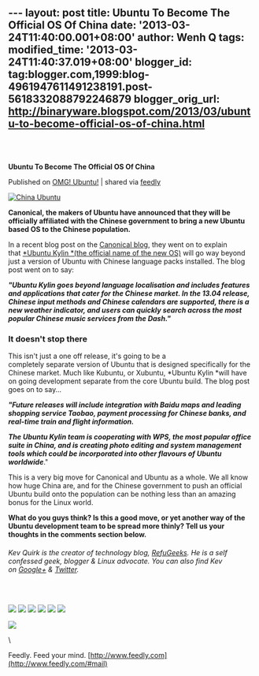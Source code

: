 --- layout: post title: Ubuntu To Become The Official OS Of China date:
'2013-03-24T11:40:00.001+08:00' author: Wenh Q tags: modified\_time:
'2013-03-24T11:40:37.019+08:00' blogger\_id:
tag:blogger.com,1999:blog-4961947611491238191.post-5618332088792246879
blogger\_orig\_url:
http://binaryware.blogspot.com/2013/03/ubuntu-to-become-official-os-of-china.html
---

\
  

**Ubuntu To Become The Official OS Of China**

Published on [OMG!
Ubuntu!](http://www.omgubuntu.co.uk/2013/03/ubuntu-to-become-the-official-os-of-china?utm_source=feedburner&utm_medium=feed&utm_campaign=Feed%3A+d0od+(OMG!+Ubuntu!))
| shared via [feedly](http://www.feedly.com)

[![China
Ubuntu](http://www.omgubuntu.co.uk/wp-content/uploads/2013/03/China-Ubuntu.png)](http://www.omgubuntu.co.uk/wp-content/uploads/2013/03/China-Ubuntu.png)

**Canonical, the makers of Ubuntu have announced that they will be
officially affiliated with the Chinese government to bring a new Ubuntu
based OS to the Chinese population.**

In a recent blog post on the [Canonical
blog](http://www.canonical.com/content/canonical-and-chinese-standards-body-announce-ubuntu-collaboration),
they went on to explain that [*Ubuntu Kylin *(the official name of the
new
OS)](http://www.omgubuntu.co.uk/2013/02/ubuntu-kylin-official-ubuntu-spin "Chinese Linux Distro Seeks Place in Ubuntu Family")
will go way beyond just a version of Ubuntu with Chinese language packs
installed. The blog post went on to say:

***"Ubuntu Kylin goes beyond language localisation and includes features
and applications that cater for the Chinese market. In the 13.04
release, Chinese input methods and Chinese calendars are supported,
there is a new weather indicator, and users can quickly search across
the most popular Chinese music services from the Dash."***

### It doesn't stop there

This isn't just a one off release, it's going to be a
completely separate version of Ubuntu that is designed specifically for
the Chinese market. Much like Kubuntu, or Xubuntu, *Ubuntu Kylin *will
have on going development separate from the core Ubuntu build. The blog
post goes on to say…

***"Future releases will include integration with Baidu maps and leading
shopping service Taobao, payment processing for Chinese banks, and
real-time train and flight information.***

***The Ubuntu Kylin team is cooperating with WPS, the most popular
office suite in China, and is creating photo editing and system
management tools which could be incorporated into other flavours of
Ubuntu worldwide***."

This is a very big move for Canonical and Ubuntu as a whole. We all know
how huge China are, and for the Chinese government to push an official
Ubuntu build onto the population can be nothing less than an amazing
bonus for the Linux world.

**What do you guys think? Is this a good move, or yet another way of the
Ubuntu development team to be spread more thinly? Tell us your thoughts
in the comments section below.**

###### *Kev Quirk is the creator of technology blog, [RefuGeeks](http://www.refugeeks.com). He is a self confessed geek, blogger & Linux advocate. You can also find Kev on [Google+](http://gplus.to/kevquirk) & [Twitter](http://twitter.com/kevquirk).*

 

[![](http://feeds.feedburner.com/~ff/d0od?i=VHbbVjAmacc:URYYNfREsJ0:wBxX2hOkimM)](http://feeds.feedburner.com/~ff/d0od?a=VHbbVjAmacc:URYYNfREsJ0:wBxX2hOkimM)
[![](http://feeds.feedburner.com/~ff/d0od?d=I9og5sOYxJI)](http://feeds.feedburner.com/~ff/d0od?a=VHbbVjAmacc:URYYNfREsJ0:I9og5sOYxJI)
[![](http://feeds.feedburner.com/~ff/d0od?d=qj6IDK7rITs)](http://feeds.feedburner.com/~ff/d0od?a=VHbbVjAmacc:URYYNfREsJ0:qj6IDK7rITs)
[![](http://feeds.feedburner.com/~ff/d0od?i=VHbbVjAmacc:URYYNfREsJ0:V_sGLiPBpWU)](http://feeds.feedburner.com/~ff/d0od?a=VHbbVjAmacc:URYYNfREsJ0:V_sGLiPBpWU)
[![](http://feeds.feedburner.com/~ff/d0od?i=VHbbVjAmacc:URYYNfREsJ0:gIN9vFwOqvQ)](http://feeds.feedburner.com/~ff/d0od?a=VHbbVjAmacc:URYYNfREsJ0:gIN9vFwOqvQ)
[![](http://feeds.feedburner.com/~ff/d0od?d=yIl2AUoC8zA)](http://feeds.feedburner.com/~ff/d0od?a=VHbbVjAmacc:URYYNfREsJ0:yIl2AUoC8zA)

![](http://feeds.feedburner.com/~r/d0od/~4/VHbbVjAmacc)

\

Feedly. Feed your mind.
[http://www.feedly.com](http://www.feedly.com/#mail)

